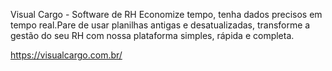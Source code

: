 Visual Cargo - Software de RH
Economize tempo, tenha dados precisos em tempo real.Pare de usar planilhas antigas e desatualizadas, transforme a gestão do seu RH com nossa plataforma simples, rápida e completa.

https://visualcargo.com.br/
